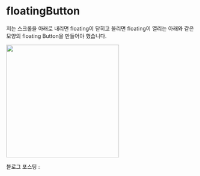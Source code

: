 # floatingButton



저는 스크롤을 아래로 내리면 floating이 닫히고 올리면 floating이 열리는
아래와 같은 모양의 floating Button을 만들어야 했습니다.



<img src="https://user-images.githubusercontent.com/50395024/83377985-460f5d00-a412-11ea-8dca-7068a3ad20e8.gif" width="300">



블로그 포스팅 : 

[링크]: https://blog.naver.com/p41155a/221986204281



